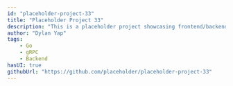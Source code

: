 ```yaml
---
id: "placeholder-project-33"
title: "Placeholder Project 33"
description: "This is a placeholder project showcasing frontend/backend features with a unique tech stack."
author: "Dylan Yap"
tags:
    - Go
    - gRPC
    - Backend
hasUI: true
githubUrl: "https://github.com/placeholder/placeholder-project-33"
---
```

